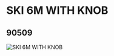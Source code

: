 # SKI 6M WITH KNOB
## 90509
![SKI 6M WITH KNOB](https://lc-www-live-s.legocdn.com/media/bricks/5/2/4590659.jpg)